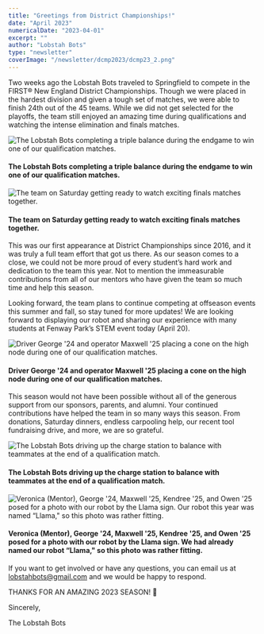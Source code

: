 ```yaml
---
title: "Greetings from District Championships!"
date: "April 2023"
numericalDate: "2023-04-01"
excerpt: ""
author: "Lobstah Bots"
type: "newsletter"
coverImage: "/newsletter/dcmp2023/dcmp23_2.png"
---
```


Two weeks ago the Lobstah Bots traveled to Springfield to compete in the FIRST® New England District Championships. Though we were placed in the hardest division and given a tough set of matches, we were able to finish 24th out of the 45 teams. While we did not get selected for the playoffs, the team still enjoyed an amazing time during qualifications and watching the intense elimination and finals matches.

![The Lobstah Bots completing a triple balance during the endgame to win one of our qualification matches.](/newsletter/dcmp2023/dcmp23_1.png)
#### The Lobstah Bots completing a triple balance during the endgame to win one of our qualification matches.

![The team on Saturday getting ready to watch exciting finals matches together.](/newsletter/dcmp2023/dcmp23_2.png)
#### The team on Saturday getting ready to watch exciting finals matches together.

This was our first appearance at District Championships since 2016, and it was truly a full team effort that got us there. As our season comes to a close, we could not be more proud of every student’s hard work and dedication to the team this year. Not to mention the immeasurable contributions from all of our mentors who have given the team so much time and help this season.

Looking forward, the team plans to continue competing at offseason events this summer and fall, so stay tuned for more updates! We are looking forward to displaying our robot and sharing our experience with many students at Fenway Park’s STEM event today (April 20).

![Driver George '24 and operator Maxwell '25 placing a cone on the high node during one of our qualification matches.](/newsletter/dcmp2023/dcmp23_3.png)
#### Driver George '24 and operator Maxwell '25 placing a cone on the high node during one of our qualification matches.

This season would not have been possible without all of the generous support from our sponsors, parents, and alumni. Your continued contributions have helped the team in so many ways this season. From donations, Saturday dinners, endless carpooling help, our recent tool fundraising drive, and more, we are so grateful.

![The Lobstah Bots driving up the charge station to balance with teammates at the end of a qualification match.](/newsletter/dcmp2023/dcmp23_4.png)
#### The Lobstah Bots driving up the charge station to balance with teammates at the end of a qualification match.

![Veronica (Mentor), George '24, Maxwell '25, Kendree '25, and Owen '25 posed for a photo with our robot by the Llama sign. Our robot this year was named “Llama," so this photo was rather fitting.](/newsletter/dcmp2023/dcmp23_5.png)
#### Veronica (Mentor), George '24, Maxwell '25, Kendree '25, and Owen '25 posed for a photo with our robot by the Llama sign. We had already named our robot “Llama," so this photo was rather fitting. 

If you want to get involved or have any questions, you can email us at [lobstahbots@gmail.com](lobstahbots@gmail.com) and we would be happy to respond.

THANKS FOR AN AMAZING 2023 SEASON! 🦞

Sincerely,

The Lobstah Bots